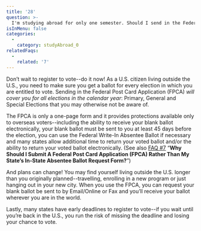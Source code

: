 ```yaml
---
title: '28'
question: >-
  I'm studying abroad for only one semester. Should I send in the Federal Post Card Application (FPCA) to register to vote or wait until I get back to the US?
isInMenu: false
categories:
  - 
    category: studyAbroad_0
relatedFaqs:
  - 
    related: '7'
---
```

Don’t wait to register to vote--do it now! As a U.S. citizen living outside the U.S., you need to make sure you get a ballot for every election in which you are entitled to vote. Sending in the Federal Post Card Application (FPCA) _will cover you for all elections in the calendar year_: Primary, General and Special Elections that you may otherwise not be aware of. 

The FPCA is only a one-page form and it provides protections available only to overseas voters--including the ability to receive your blank ballot electronically, your blank ballot must be sent to you at least 45 days before the election, you can use the Federal Write-In Absentee Ballot if necessary and many states allow additional time to return your voted ballot and/or the ability to return your voted ballot electronically. (See also [FAQ #7](/faqs/7)  “**Why Should I Submit A Federal Post Card Application (FPCA) Rather Than My State’s In-State Absentee Ballot Request Form?**”)

And plans can change! You may find yourself living outside the U.S. longer than you originally planned--travelling, enrolling in a new program or just hanging out in your new city. When you use the FPCA, you can request your blank ballot be sent to by Email/Online or Fax and you’ll receive your ballot wherever you are in the world.

Lastly, many states have early deadlines to register to vote--if you wait until you’re back in the U.S., you run the risk of missing the deadline and losing your chance to vote.
